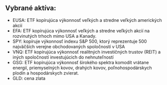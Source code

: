 ## Vybrané aktíva:
- EUSA: ETF kopírujúca výkonnosť veľkých a stredne veľkých amerických akcií
- EFA: ETF kopírujúca výkonnosť veľkých a stredne veľkých akcií na rozvinutých trhoch mimo USA a Kanady.
- SPY: kopíruje výkonnosť indexu S&P 500, ktorý reprezentuje 500 najväčších verejne obchodovaných spoločností v USA
- VNQ: ETF kopírujúca výkonnosť realitných investičných trustov (REIT) a iných spoločností investujúcich do nehnuteľností
- GSG: ETF kopírujúca výkonnosť širokého spektra komodít vrátane energií, priemyselných kovov, drahých kovov, poľnohospodárskych plodín a hospodárskych zvierat.
- GLD: cena zlata
